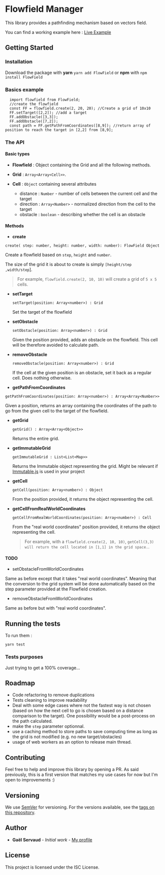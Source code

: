 # Flowfield Manager

This library provides a pathfinding mechanism based on vectors field.

You can find a working example here : [Live Example](http://www.apprendre-react.fr/flowfield/)
## Getting Started

### Installation 
Download the package with **yarn**
`yarn add FlowField`
or **npm** with `npm install FlowField`

### Basics example
```
  import flowfield from FlowField;
  //create the flowfield
  const FF = flowfield.create(2, 20, 20); //Create a grid of 10x10
  FF.setTarget([2,2]); //add a target
  FF.addObstacle([3,3]);
  FF.addObstacle([7,2]);
  const path = FF.getPathFromCoordinates([8,9]); //return array of position to reach the target in [2,2] from [8,9];
```

### The API
#### Basic types

* **Flowfield** : Object containing the Grid and all the following methods.

* **Grid** : `Array<Array<Cell>>`.

* **Cell** : `Object` containing several attributes
  * distance : `Number` - number of cells between the current cell and the target
  * direction : `Array<Number>` - normalized direction from the cell to the target
  * obstacle : `boolean` - describing whether the cell is an obstacle


#### Methods 

* **create**

`create( step: number, height: number, width: number): FlowField Object`

  Create a flowfield based on `step`, `height` and `number`.
  
  The size of the grid it is about to create is simply `[height/step ,width/step`].

  >For example, `flowfield.create(2, 10, 10)` will create a grid of `5 x 5` cells.


* **setTarget**
  
  `setTarget(position: Array<number>) : Grid`
  
  Set the target of the flowfield

* **setObstacle**

  `setObstacle(position: Array<number>) : Grid`
  
  Given the position provided, adds an obstacle on the flowfield. This cell will be therefore avoided to calculate path.

* **removeObstacle**

  `removeObstacle(position: Array<number>) : Grid`

  If the cell at the given position is an obstacle, set it back as a regular cell. Does nothing otherwise.

*  **getPathFromCoordinates**

  `getPathFromCoordinates(position: Array<number>) : Array<Array<Number>>`

  Given a position, returns an array containing the coordinates of the path to go from the given cell to the target of the flowfield.

* **getGrid**

  `getGrid() : Array<Array<Object>>`

  Returns the entire grid.

* **getImmutableGrid**
    
    `getImmutableGrid : List<List<Map>>`
  
  Returns the Immutable object representing the grid. Might be relevant if [Immutable.js](https://facebook.github.io/immutable-js/) is used in your project

* **getCell**

  `getCell(position: Array<number>) : Object`

  From the position provided, it returns the object representing the cell. 

* **getCellFromRealWorldCoordinates**
  
  `getCellFromRealWorldCoordinates(position: Array<number>) : Cell`
  
  From the "real world coordinates" position provided, it returns the object representing the cell. 

  >For example, with a `flowfield.create(2, 10, 10)`, `getCell(3,3) will return the cell located in [1,1] in the grid space.`. 

#### TODO
  * setObstacleFromWorldCoordinates

  Same as before except that it takes "real world coordinates". Meaning that the conversion to the grid system will be done automatically based on 
  the step parameter provided at the Flowfield creation.

  * removeObstacleFromWorldCoordinates

  Same as before but with "real world coordinates".

## Running the tests

To run them :

```
yarn test
```

### Tests purposes

Just trying to get a 100% coverage...

## Roadmap
  - Code refactoring to remove duplications
  - Tests cleaning to improve readability
  - Deal with some edge cases where not the fastest way is not chosen (based on how the next cell to go is chosen based on a distance comparison to the target). One possibility would be a post-process on the path calculated.
  - make the `step` parameter optionnal.
  - use a caching method to store paths to save computing time as long as the grid is not modified (e.g. no new target/obstacles)
  - usage of web workers as an option to release main thread.

## Contributing

Feel free to help and improve this library by opening a PR. As said previously, this is a first version that matches my use cases for now but I'm open to improvements :) 

## Versioning

We use [SemVer](http://semver.org/) for versioning. For the versions available, see the [tags on this repository](https://github.com/your/project/tags). 

## Author

* **Gaël Servaud** - *Initial work* - [My profile](https://github.com/GaelS)

## License

This project is licensed under the ISC License.
